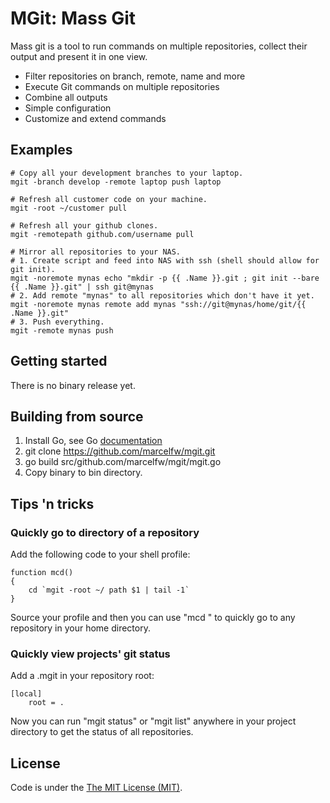 MGit: Mass Git
==============

Mass git is a tool to run commands on multiple repositories, collect their output and present it in one view.

* Filter repositories on branch, remote, name and more
* Execute Git commands on multiple repositories
* Combine all outputs
* Simple configuration
* Customize and extend commands


Examples
--------

    # Copy all your development branches to your laptop.
    mgit -branch develop -remote laptop push laptop

    # Refresh all customer code on your machine.
    mgit -root ~/customer pull

    # Refresh all your github clones.
    mgit -remotepath github.com/username pull

    # Mirror all repositories to your NAS.
    # 1. Create script and feed into NAS with ssh (shell should allow for git init).
    mgit -noremote mynas echo "mkdir -p {{ .Name }}.git ; git init --bare {{ .Name }}.git" | ssh git@mynas
    # 2. Add remote "mynas" to all repositories which don't have it yet.
    mgit -noremote mynas remote add mynas "ssh://git@mynas/home/git/{{ .Name }}.git"
    # 3. Push everything.
    mgit -remote mynas push


Getting started
---------------

There is no binary release yet.


Building from source
--------------------

1. Install Go, see Go [documentation](http://golang.org/doc/install)
2. git clone https://github.com/marcelfw/mgit.git
3. go build src/github.com/marcelfw/mgit/mgit.go
4. Copy binary to bin directory.


Tips 'n tricks
--------------

### Quickly go to directory of a repository

Add the following code to your shell profile:

    function mcd()
    {
        cd `mgit -root ~/ path $1 | tail -1`
    }

Source your profile and then you can use "mcd <part-of-repository-path>" to quickly go to any repository in your home directory.

### Quickly view projects' git status

Add a .mgit in your repository root:

    [local]
        root = .

Now you can run "mgit status" or "mgit list" anywhere in your project directory to get the status of all repositories.


License
-------

Code is under the [The MIT License (MIT)](https://github.com/marcelfw/mgit/tree/master/LICENSE.txt).
